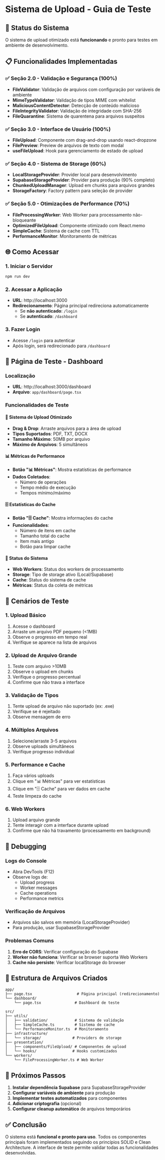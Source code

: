 # Sistema de Upload - Guia de Teste

## 🚀 Status do Sistema

O sistema de upload otimizado está **funcionando** e pronto para testes em ambiente de desenvolvimento.

## 📋 Funcionalidades Implementadas

### ✅ Seção 2.0 - Validação e Segurança (100%)
- **FileValidator**: Validação de arquivos com configuração por variáveis de ambiente
- **MimeTypeValidator**: Validação de tipos MIME com whitelist
- **MaliciousContentDetector**: Detecção de conteúdo malicioso
- **FileIntegrityValidator**: Validação de integridade com SHA-256
- **FileQuarantine**: Sistema de quarentena para arquivos suspeitos

### ✅ Seção 3.0 - Interface de Usuário (100%)
- **FileUpload**: Componente com drag-and-drop usando react-dropzone
- **FilePreview**: Preview de arquivos de texto com modal
- **useFileUpload**: Hook para gerenciamento de estado de upload

### ✅ Seção 4.0 - Sistema de Storage (60%)
- **LocalStorageProvider**: Provider local para desenvolvimento
- **SupabaseStorageProvider**: Provider para produção (90% completo)
- **ChunkedUploadManager**: Upload em chunks para arquivos grandes
- **StorageFactory**: Factory pattern para seleção de provider

### ✅ Seção 5.0 - Otimizações de Performance (70%)
- **FileProcessingWorker**: Web Worker para processamento não-bloqueante
- **OptimizedFileUpload**: Componente otimizado com React.memo
- **SimpleCache**: Sistema de cache com TTL
- **PerformanceMonitor**: Monitoramento de métricas

## 🌐 Como Acessar

### 1. Iniciar o Servidor
```bash
npm run dev
```

### 2. Acessar a Aplicação
- **URL**: http://localhost:3000
- **Redirecionamento**: Página principal redireciona automaticamente
  - Se **não autenticado**: `/login`
  - Se **autenticado**: `/dashboard`

### 3. Fazer Login
- Acesse `/login` para autenticar
- Após login, será redirecionado para `/dashboard`

## 🧪 Página de Teste - Dashboard

### Localização
- **URL**: http://localhost:3000/dashboard
- **Arquivo**: `app/dashboard/page.tsx`

### Funcionalidades de Teste

#### 📎 Sistema de Upload Otimizado
- **Drag & Drop**: Arraste arquivos para a área de upload
- **Tipos Suportados**: PDF, TXT, DOCX
- **Tamanho Máximo**: 50MB por arquivo
- **Máximo de Arquivos**: 5 simultâneos

#### 📊 Métricas de Performance
- **Botão "📊 Métricas"**: Mostra estatísticas de performance
- **Dados Coletados**:
  - Número de operações
  - Tempo médio de execução
  - Tempos mínimo/máximo

#### 🗄️ Estatísticas do Cache
- **Botão "🗄️ Cache"**: Mostra informações do cache
- **Funcionalidades**:
  - Número de itens em cache
  - Tamanho total do cache
  - Item mais antigo
  - Botão para limpar cache

#### 🚀 Status do Sistema
- **Web Workers**: Status dos workers de processamento
- **Storage**: Tipo de storage ativo (Local/Supabase)
- **Cache**: Status do sistema de cache
- **Métricas**: Status da coleta de métricas

## 🔧 Cenários de Teste

### 1. Upload Básico
1. Acesse o dashboard
2. Arraste um arquivo PDF pequeno (<1MB)
3. Observe o progresso em tempo real
4. Verifique se aparece na lista de arquivos

### 2. Upload de Arquivo Grande
1. Teste com arquivo >10MB
2. Observe o upload em chunks
3. Verifique o progresso percentual
4. Confirme que não trava a interface

### 3. Validação de Tipos
1. Tente upload de arquivo não suportado (ex: .exe)
2. Verifique se é rejeitado
3. Observe mensagem de erro

### 4. Múltiplos Arquivos
1. Selecione/arraste 3-5 arquivos
2. Observe uploads simultâneos
3. Verifique progresso individual

### 5. Performance e Cache
1. Faça vários uploads
2. Clique em "📊 Métricas" para ver estatísticas
3. Clique em "🗄️ Cache" para ver dados em cache
4. Teste limpeza do cache

### 6. Web Workers
1. Upload arquivo grande
2. Tente interagir com a interface durante upload
3. Confirme que não há travamento (processamento em background)

## 🐛 Debugging

### Logs do Console
- Abra DevTools (F12)
- Observe logs de:
  - Upload progress
  - Worker messages
  - Cache operations
  - Performance metrics

### Verificação de Arquivos
- Arquivos são salvos em memória (LocalStorageProvider)
- Para produção, usar SupabaseStorageProvider

### Problemas Comuns
1. **Erro de CORS**: Verificar configuração do Supabase
2. **Worker não funciona**: Verificar se browser suporta Web Workers
3. **Cache não persiste**: Verificar localStorage do browser

## 📁 Estrutura de Arquivos Criados

```
app/
├── page.tsx                    # Página principal (redirecionamento)
└── dashboard/
    └── page.tsx               # Dashboard de teste

src/
├── utils/
│   ├── validation/            # Sistema de validação
│   ├── SimpleCache.ts         # Sistema de cache
│   └── PerformanceMonitor.ts  # Monitoramento
├── infrastructure/
│   └── storage/              # Providers de storage
├── presentation/
│   ├── components/FileUpload/ # Componentes de upload
│   └── hooks/                # Hooks customizados
└── workers/
    └── FileProcessingWorker.ts # Web Worker
```

## 🎯 Próximos Passos

1. **Instalar dependência Supabase** para SupabaseStorageProvider
2. **Configurar variáveis de ambiente** para produção
3. **Implementar testes automatizados** para componentes
4. **Adicionar criptografia** (opcional)
5. **Configurar cleanup automático** de arquivos temporários

## ✅ Conclusão

O sistema está **funcional e pronto para uso**. Todos os componentes principais foram implementados seguindo os princípios SOLID e Clean Architecture. A interface de teste permite validar todas as funcionalidades desenvolvidas. 